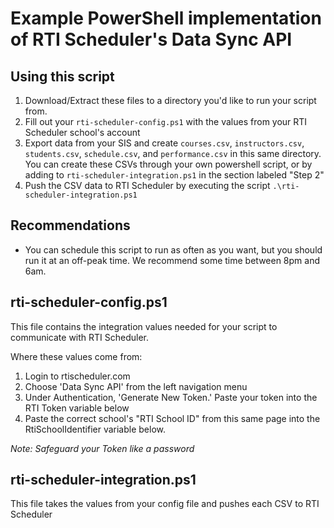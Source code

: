 # Example PowerShell implementation of RTI Scheduler's Data Sync API

## Using this script
1) Download/Extract these files to a directory you'd like to run your script from.
1) Fill out your `rti-scheduler-config.ps1` with the values from your RTI Scheduler school's account
1) Export data from your SIS and create `courses.csv`, `instructors.csv`, `students.csv`, `schedule.csv`, and `performance.csv` in this same directory. You can create these CSVs through your own powershell script, or by adding to `rti-scheduler-integration.ps1` in the section labeled "Step 2"
1) Push the CSV data to RTI Scheduler by executing the script `.\rti-scheduler-integration.ps1`

## Recommendations
- You can schedule this script to run as often as you want, but you should run it at an off-peak time. We recommend some time between 8pm and 6am.

## rti-scheduler-config.ps1
This file contains the integration values needed for your script to communicate with RTI Scheduler.

Where these values come from:
   1) Login to rtischeduler.com
   2) Choose 'Data Sync API' from the left navigation menu
   3) Under Authentication, 'Generate New Token.' Paste your token into the RTI Token variable below
   4) Paste the correct school's "RTI School ID" from this same page into the RtiSchoolIdentifier variable below.
   
   *Note: Safeguard your Token like a password*
   
   
## rti-scheduler-integration.ps1
This file takes the values from your config file and pushes each CSV to RTI Scheduler
